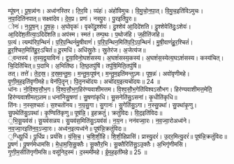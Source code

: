 

  
म्पू॑षन्। पू॒ष॒न्न्व॑नः। अध्व॑नस्तिर। ति॒र॒वि। व्यंहः॑। अंहो॑विमुचः। वि॒मु॒चो॒न॒पा॒त्। वि॒मु॒च॒इति॑विऽमुचः। न॒पा॒दिति॑नपात्॥ सक्ष्वा॑देव। दे॒व॒प्र। प्रणः॑। नस्पु॒रः। पु॒रइति॑पु॒रः॥  
ोनः॑। नः॒पू॒ष॒न्। पू॒ष॒न्नः॒। अ॒घोवृकः॑। वृको॑दु॒श्शेवः॑। दु॒श्शेव॑ आ॒दिदे॑शति। दु॒श्शेवेति॑दुः॒ऽशेवः॑। आ॒दिदे॑श॒तीत्या॒ऽदिदे॑शति॥ अप॑स्म। स्मतं। तम्प॒थः। प॒थोज॑हि। ज॒हीति॑जहि॥  
प॒त्यं। त्यम्प॑रिप॒न्थिनं॑। प॒रि॒प॒न्थिनं॑मु॒षीवाणं॑। प॒रि॒प॒न्थिन॒मिति॑प॒रि॒ऽप॒न्थिनं॑। मु॒षी॒वाणं॑हु॒र॒श्चितं॑। हु॒र॒श्चित॒मिति॑हु॒रः॒ऽचितं॑॥ दू॒रमधि॑। अधि॑स्रु॒तेः। स्रु॒तेर॑ज। अ॒जेत्य॑ज॥  
्वन्तस्य॑। त॒स्य॒द्व॒याविनः॑। द्व॒या॒विनो॒घशं॑सस्य। अ॒घशं॑सस्य॒कस्य॑। अ॒घशं॑स॒स्येत्य॒घऽशं॑सस्य। कस्य॑चित्। चि॒दिति॑चित्॥ प॒दाभि। अ॒भिति॑ष्ठ। ति॒ष्ठ॒तपु॑षिं। तपु॑षि॒मिति॒तपु॑षिं॥  
तत्। तत्ते॑। ते॒द॒स्र॒। द॒स्र॒म॒न्तु॒मः॒। म॒न्तु॒मः॒पूष॑न्। म॒न्तु॒म॒इति॑मन्तुऽमः। पूष॒न्नः॑। अवो॑वृणीमहे। वृ॒णी॒म॒ह॒इति॑वृणीमहे॥ येन॑पि॒तॄन्। पि॒तृनचो॑दयः। अचो॑दय॒इत्यचो॑दयः॥ 24 ॥  
धा॑नः। नो॒वि॒श्व॒सौ॒भ॒ग। वि॒श्व॒सौ॒भ॒ग॒हिर॑ण्यवाशीमत्तम। वि॒श्व॒सौ॒भ॒गेति॑विश्वऽसौभग। हिर॑ण्यवाशीमत्त॒मेति॒ हिर॑ण्यवाशीमत्ऽतम॥ धना॑निसु॒षणा॑। सु॒षणा॑कृधि। सु॒सनेति॑सु॒ऽसना॑। कृ॒धीति॑कृधि॥  
ति॑नः। न॒स्स॒श्चतः॑। स॒श्चतो॑नय। न॒य॒सु॒गा। सु॒गानः॑। सु॒गेति॑सु॒ऽगा। न॒स्सु॒पथा॑। सु॒पथा॑कृ॒णु। सु॒पथेति॑सु॒ऽपथा॑। कृ॒ण्विति॑कृणु॥ पूष॑न्नि॒। इ॒हक्रतुं॑। क्रतुं॑विदः। वि॒द॒इति॑विदः॥  
॒भि॒सू॒यव॑सं। सू॒यव॑सन्नय। सु॒यव॑स॒मिति॑सु॒ऽयव॑सं। न॒य॒न। नन॑वज्वा॒रः। न॒व॒ज्वा॒रोअध्व॑ने। न॒व॒ज्वा॒रइति॑न॒व॒ऽज्वा॒रः। अध्व॑न॒इत्यध्व॑ने॥ पूष॑न्नि॒क्रतुं॑विदः॥  
॒ग्धिपू॒र्धि। पू॒र्धिप्र। प्रयं॑सि। यं॒सि॒च॒। च॒शि॒शी॒हि। शि॒शी॒हिप्रासि॑। प्रास्यु॒दरं॑। उ॒दर॒मित्यु॒दरं॑॥ पूष॑न्नि॒क्रतुं॑विदः॥  
पू॒षणं॑। पू॒षणं॑मेधामसि। मे॒धा॒म॒सि॒सू॒क्तैः। सू॒क्तैर॒भि। सू॒क्तैरिति॑सु॒ऽउ॒क्तैः। अ॒भिगृ॑णीमसि। गृ॒णी॒म॒सीति॑गृणीमसि॥ वसू॑निद॒स्मं। द॒स्ममी॑महे। ई॒म॒ह॒इती॑महे॥ 25 ॥  
